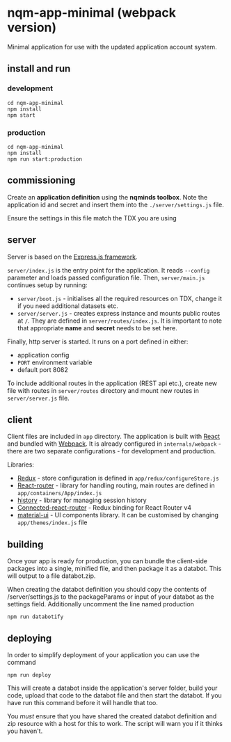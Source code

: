 # nqm-app-minimal (webpack version)

Minimal application for use with the updated application account system.

## install and run
### development
```
cd nqm-app-minimal
npm install
npm start
```
### production
```
cd nqm-app-minimal
npm install
npm run start:production
```

## commissioning
Create an **application definition** using the **nqminds toolbox**. Note the application id and secret and insert them into the
`./server/settings.js` file.

Ensure the settings in this file match the TDX you are using

## server

Server is based on the [Express.js framework](https://expressjs.com/).

`server/index.js` is the entry point for the application. It reads `--config` parameter and loads passed configuration file.
Then, `server/main.js` continues setup by running: 
- `server/boot.js` - initialises all the required resources on TDX, change it if you need additional datasets etc.
- `server/server.js` - creates express instance and mounts public routes at `/`. They are defined in `server/routes/index.js`.
It is important to note that appropriate **name** and **secret** needs to be set here. 

Finally, http server is started. It runs on a port defined in either:
- application config
- `PORT` environment variable
- default port 8082

To include additional routes in the application (REST api etc.), create new file with routes in `server/routes` directory and mount new routes in `server/server.js` file.

## client

Client files are included in `app` directory. The application is built with [React](https://reactjs.org/) and bundled with [Webpack](https://webpack.js.org/). It is already configured
in `internals/webpack` - there are two separate configurations - for development and production.

Libraries:
- [Redux](https://redux.js.org/) - store configuration is defined in `app/redux/configureStore.js`
- [React-router](https://github.com/ReactTraining/react-router) - library for handling routing, main routes are defined in `app/containers/App/index.js`
- [history](https://github.com/ReactTraining/history) - library for managing session history
- [Connected-react-router](https://github.com/supasate/connected-react-router) - Redux binding for React Router v4 
- [material-ui](https://material-ui.com/) - UI components library. It can be customised by changing `app/themes/index.js` file

## building

Once your app is ready for production, you can bundle the client-side packages into a single, minified file, and then package it as a databot. This will output to a file databot.zip.

When creating the databot definition you should copy the contents of /server/settings.js to the packageParams or input of your databot as the settings field. Additionally uncomment the line named production

```
npm run databotify
```

## deploying

In order to simplify deployment of your application you can use the command

```
npm run deploy
```

This will create a databot inside the application's server folder, build your code, upload that code to the databot file and then start the databot. If you have run this command before it will handle that too. 

You *must* ensure that you have shared the created databot definition and zip resource with a host for this to work. The script will warn you if it thinks you haven't.
